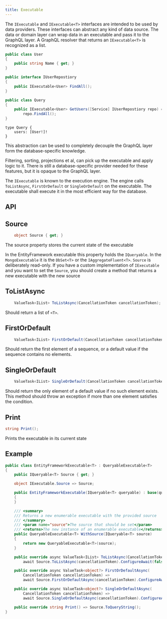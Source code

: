 ```yaml
---
title: Executable
---
```


The `IExecutable` and `IExecutable<T>` interfaces are intended to be used by data providers.
These interfaces can abstract any kind of data source.
The data or domain layer can wrap data in an executable and pass it to the GraphQL layer.
A GraphQL resolver that returns an `IExecutable<T>` is recognized as a list.

```csharp
public class User
{
    public string Name { get; }
}

public interface IUserRepostiory
{
    public IExecutable<User> FindAll();
}

public class Query
{
    public IExecutable<User> GetUsers([Service] IUserRepostiory repo) =>
        repo.FindAll();
}
```

```sdl
type Query {
    users: [User!]!
}
```

This abstraction can be used to completely decouple the GraphQL layer form the database-specific knowledge.

Filtering, sorting, projections et al, can pick up the executable and apply logic to it. There is still
a database-specific provider needed for these features, but it is opaque to the GraphQL layer.

The `IExecutable` is known to the execution engine. The engine calls `ToListAsync`, `FirstOrDefault` or
`SingleOrDefault` on the executable. The executable shall execute it in the most efficient way for the
database.

## API

## Source

```csharp
    object Source { get; }
```

The source property stores the current state of the executable

In the EntityFramework executable this property holds the `IQueryable`. In the `MongoExecutable` it is the
`DbSet<T>` or the `IAggregateFluent<T>`. `Source` is deliberately read-only. If you have a custom implementation
of `IExecutable` and you want to set the `Source`, you should create a method that returns a new executable
with the new source

## ToListAsync

```csharp
    ValueTask<IList> ToListAsync(CancellationToken cancellationToken);
```

Should return a list of `<T>`.

## FirstOrDefault

```csharp
    ValueTask<IList> FirstOrDefault(CancellationToken cancellationToken);
```

Should return the first element of a sequence, or a default value if the sequence contains no elements.

## SingleOrDefault

```csharp
    ValueTask<IList> SingleOrDefault(CancellationToken cancellationToken);
```

Should return the only element of a default value if no such element exists. This method
should throw an exception if more than one element satisfies the condition.

## Print

```csharp
string Print();
```

Prints the executable in its current state

## Example

```csharp
public class EntityFrameworkExecutable<T> : QueryableExecutable<T>
{
    public IQueryable<T> Source { get; }

    object IExecutable.Source => Source;

    public EntityFrameworkExecutable(IQueryable<T> queryable) : base(queryable)
    {
    }

    /// <summary>
    /// Returns a new enumerable executable with the provided source
    /// </summary>
    /// <param name="source">The source that should be set</param>
    /// <returns>The new instance of an enumerable executable</returns>
    public QueryableExecutable<T> WithSource(IQueryable<T> source)
    {
        return new QueryableExecutable<T>(source);
    }

    public override async ValueTask<IList> ToListAsync(CancellationToken cancellationToken) =>
        await Source.ToListAsync(cancellationToken).ConfigureAwait(false);

    public override async ValueTask<object?> FirstOrDefaultAsync(
        CancellationToken cancellationToken) =>
        await Source.FirstOrDefaultAsync(cancellationToken).ConfigureAwait(false);

    public override async ValueTask<object?> SingleOrDefaultAsync(
        CancellationToken cancellationToken) =>
        await Source.SingleOrDefaultAsync(cancellationToken).ConfigureAwait(false);

    public override string Print() => Source.ToQueryString();
}
```
